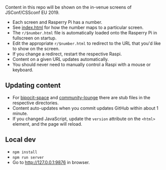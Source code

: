 Content in this repo will be shown on the in-venue screens of JSConf/CSSconf EU 2019.

- Each screen and Rasperry Pi has a number.
- See [index.html](https://github.com/jsconf/in-venue.jsconf.eu/blob/gh-pages/index.html) for how the number maps to a particular screen.
- The `r/$number.html` file is automatically loaded onto the Rasperry Pi in fullscreen on startup.
- Edit the appropriate `r/$number.html` to redirect to the URL that you'd like to show on the screen.
- If you change a redirect, restart the respective Raspi.
- Content on a given URL updates automatically.
- You should never need to manually control a Raspi with a mouse or keyboard.

## Updating content

- For [bipocit-space](https://github.com/jsconf/in-venue.jsconf.eu/blob/gh-pages/bipocit-space/index.html) and [community-lounge](https://github.com/jsconf/in-venue.jsconf.eu/blob/gh-pages/community-lounge/index.html) there are stub files in the respective directories.
- Content auto-updates when you commit updates GitHub within about 1 minute.
- If you changed JavaScript, update the `version` attribute on the `<html>` element, and the page will reload.

## Local dev

- `npm install`
- `npm run server`
- Go to http://127.0.0.1:9876 in browser.
